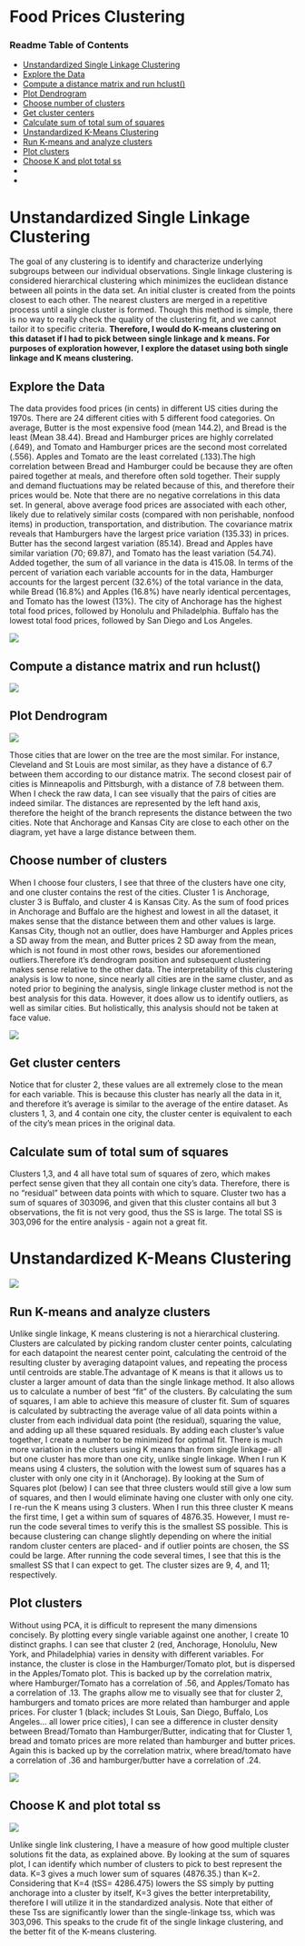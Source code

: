 # Food Prices Clustering


### Readme Table of Contents
* [Unstandardized Single Linkage Clustering]()
* [Explore the Data]()
* [Compute a distance matrix and run hclust()]()
* [Plot Dendrogram]()
* [Choose number of clusters]()
* [Get cluster centers]()
* [Calculate sum of total sum of squares]()
* [Unstandardized K-Means Clustering]()
* [Run K-means and analyze clusters]()
* [Plot clusters]()
* [Choose K and plot total ss]()
* []()
* []()



# Unstandardized Single Linkage Clustering
The goal of any clustering is to identify and characterize underlying subgroups between our individual observations. Single linkage clustering is considered hierarchical clustering which minimizes the euclidean distance between all points in the data set. An initial cluster is created from the points closest to each other. The nearest clusters are merged in a repetitive process until a single cluster is formed. Though this method is simple, there is no way to really check the quality of the clustering fit, and we cannot tailor it to specific criteria. <b> Therefore, I would do K-means clustering on this dataset if I had to pick between single linkage and k means. For purposes of exploration however, I explore the dataset using both single linkage and K means clustering.</b>

## Explore the Data
The data provides food prices (in cents) in different US cities during the 1970s. There are 24 different cities with 5 different food categories. On average, Butter is the most expensive food (mean 144.2), and Bread is the least (Mean 38.44). Bread and Hamburger prices are highly correlated (.649), and Tomato and Hamburger prices are the second most correlated (.556). Apples and Tomato are the least correlated (.133).The high correlation between Bread and Hamburger could be because they are often paired together at meals, and therefore often sold together. Their supply and demand fluctuations may be related because of this, and therefore their prices would be. Note that there are no negative correlations in this data set. In general, above average food prices are associated with each other, likely due to relatively similar costs (compared with non perishable, nonfood items) in production, transportation, and distribution. The covariance matrix reveals that Hamburgers have the largest price variation (135.33) in prices. Butter has the second largest variation (85.14). Bread and Apples have similar variation (70; 69.87), and Tomato has the least variation (54.74). Added together, the sum of all variance in the data is 415.08. In  terms of the percent of variation each variable accounts for in the data, Hamburger accounts for the largest percent (32.6%) of the total variance in the data, while Bread (16.8%) and Apples (16.8%) have nearly identical percentages, and Tomato has the lowest (13%). The city of Anchorage has the highest total food prices, followed by Honolulu and Philadelphia. Buffalo has the lowest total food prices, followed by San Diego and Los Angeles.

![](https://github.com/JaclynGlosson/Food-Prices-Clustering/blob/b48f645b2981ea2e7733da97183874fe617beb6f/images/image7.png)

## Compute a distance matrix and run hclust()
![](https://github.com/JaclynGlosson/Food-Prices-Clustering/blob/b48f645b2981ea2e7733da97183874fe617beb6f/images/image8.png)

## Plot Dendrogram
![](https://github.com/JaclynGlosson/Food-Prices-Clustering/blob/b48f645b2981ea2e7733da97183874fe617beb6f/images/image1.png)

Those cities that are lower on the tree are the most similar. For instance, Cleveland and St Louis are most similar, as they have a distance of 6.7 between them according to our distance matrix. The second closest pair of cities is Minneapolis and Pittsburgh, with a distance of 7.8 between them. When I check the raw data, I can see visually that the pairs of cities are indeed similar. The distances are represented by the left hand axis, therefore the height of the branch represents the distance between the two cities. Note that Anchorage and Kansas City are close to each other on the diagram, yet have a large distance between them.

## Choose number of clusters
When I choose four clusters, I see that three of the clusters have one city, and one cluster contains the rest of the cities. Cluster 1 is Anchorage, cluster 3 is Buffalo, and cluster 4 is Kansas City. As the sum of food prices in Anchorage and Buffalo are the highest and lowest in all the dataset, it makes sense that the distance between them and other values is large. Kansas City, though not an outlier, does have Hamburger and Apples prices a SD away from the mean, and Butter prices 2 SD away from the mean, which is not found in most other rows, besides our aforementioned outliers.Therefore it’s dendrogram position and subsequent clustering makes sense relative to the other data. The interpretability of this clustering analysis is low to none, since nearly all cities are in the same cluster, and as noted prior to begining the analysis, single linkage cluster method is not the best analysis for this data. However, it does allow us to identify outliers, as well as similar cities. But holistically, this analysis should not be taken at face value.

![](https://github.com/JaclynGlosson/Food-Prices-Clustering/blob/b48f645b2981ea2e7733da97183874fe617beb6f/images/image2.png)

## Get cluster centers
Notice that for cluster 2, these values are all extremely close to the mean for each variable. This is because this cluster has nearly all the data in it, and therefore it’s average is similar to the average of the entire dataset. As clusters 1, 3, and 4 contain one city, the cluster center is equivalent to each of the city’s mean prices in the original data.

## Calculate sum of total sum of squares
Clusters 1,3, and 4 all have total sum of squares of zero, which makes perfect sense given that they all contain one city’s data. Therefore, there is no “residual” between data points with which to square. Cluster two has a sum of squares of 303096, and given that this cluster contains all but 3 observations, the fit is not very good, thus the SS is large. The total SS is 303,096 for the entire analysis - again not a great fit. 

# Unstandardized K-Means Clustering

![](https://github.com/JaclynGlosson/Food-Prices-Clustering/blob/49f9ff7c4dde3126df6f1f554c9bf3edb8bce9c9/images/image23.png)

## Run K-means and analyze clusters
Unlike single linkage, K means clustering is not a hierarchical clustering. Clusters are calculated by picking random cluster center points, calculating for each datapoint the nearest center point, calculating the centroid of the resulting cluster by averaging datapoint values, and repeating the process until centroids are stable.The advantage of K means is that it allows us to cluster a larger amount of data than the single linkage method. It also allows us to calculate a number of best “fit” of the clusters. By calculating the sum of squares, I am able to achieve this measure of cluster fit. Sum of squares is calculated by subtracting the average value of all data points within a cluster from each individual data point (the residual), squaring the value, and adding up all these squared residuals. By adding each cluster’s value together, I create a number to be minimized for optimal fit. There is much more variation in the clusters using K means than from single linkage- all but one cluster has more than one city, unlike single linkage. When I run K means using 4 clusters, the solution with the lowest sum of squares has a cluster with only one city in it (Anchorage). By looking at the Sum of Squares plot (below) I can see that three clusters would still give a low sum of squares, and then I would eliminate having one cluster with only one city. I re-run the K means using 3 clusters. When I run this three cluster K means the first time, I get a within sum of squares of 4876.35. However, I must re-run the code several times to verify this is the smallest SS possible. This is because clustering can change slightly depending on where the initial random cluster centers are placed- and if outlier points are chosen, the SS could be large. After running the code several times, I see that this is the smallest SS that I can expect to get. The cluster sizes are 9, 4, and 11; respectively.

## Plot clusters
Without using PCA, it is difficult to represent the many dimensions concisely. By plotting every single variable against one another, I create 10 distinct graphs. I can see that cluster 2 (red,  Anchorage, Honolulu, New York, and Philadelphia) varies in density with different variables. For instance, the cluster is close in the Hamburger/Tomato plot, but is dispersed in the Apples/Tomato plot. This is backed up by the correlation matrix, where Hamburger/Tomato has a correlation of .56, and Apples/Tomato has a correlation of .13. The graphs allow me to visually see that for cluster 2, hamburgers and tomato prices are more related than hamburger and apple prices. For cluster 1 (black; includes St Louis, San Diego, Buffalo, Los Angeles... all lower price cities), I can see a difference in cluster density between Bread/Tomato than Hamburger/Butter, indicating that for Cluster 1, bread and tomato prices are more related than hamburger and butter prices. Again this is backed up by the correlation matrix, where bread/tomato have a correlation of .36 and hamburger/butter have a correlation of .24.

![](https://github.com/JaclynGlosson/Food-Prices-Clustering/blob/49f9ff7c4dde3126df6f1f554c9bf3edb8bce9c9/images/image4.png)

## Choose K and plot total ss

![](https://github.com/JaclynGlosson/Food-Prices-Clustering/blob/49f9ff7c4dde3126df6f1f554c9bf3edb8bce9c9/images/image18.png)

Unlike single link clustering, I have a measure of how good multiple cluster solutions fit the data, as explained above. By looking at the sum of squares plot, I can identify which number of clusters to pick to best represent the data. K=3 gives a much lower sum of squares (4876.35.) than K=2. Considering that K=4 (tSS= 4286.475) lowers the SS simply by putting anchorage into a cluster by itself, K=3 gives the better interpretability, therefore I will utilize it in the standardized analysis. Note that either of these Tss are significantly lower than the single-linkage tss, which was 303,096. This speaks to the crude fit of the single linkage clustering, and the better fit of the K-means clustering.
